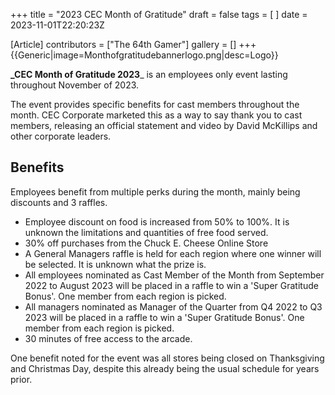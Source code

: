 +++
title = "2023 CEC Month of Gratitude"
draft = false
tags = [ ]
date = 2023-11-01T22:20:23Z

[Article]
contributors = ["The 64th Gamer"]
gallery = []
+++
{{Generic|image=Monthofgratitudebannerlogo.png|desc=Logo}}

**_CEC Month of Gratitude 2023**_ is an employees only event lasting throughout November of 2023.

The event provides specific benefits for cast members throughout the month. CEC Corporate marketed this as a way to say thank you to cast members, releasing an official statement and video by David McKillips and other corporate leaders.

## Benefits ##
Employees benefit from multiple perks during the month, mainly being discounts and 3 raffles.

* Employee discount on food is increased from 50% to 100%. It is unknown the limitations and quantities of free food served.
* 30% off purchases from the Chuck E. Cheese Online Store
* A General Managers raffle is held for each region where one winner will be selected. It is unknown what the prize is.
* All employees nominated as Cast Member of the Month from September 2022 to August 2023 will be placed in a raffle to win a 'Super Gratitude Bonus'. One member from each region is picked.
* All managers nominated as Manager of the Quarter from Q4 2022 to Q3 2023 will be placed in a raffle to win a 'Super Gratitude Bonus'. One member from each region is picked.
* 30 minutes of free access to the arcade.

One benefit noted for the event was all stores being closed on Thanksgiving and Christmas Day, despite this already being the usual schedule for years prior.